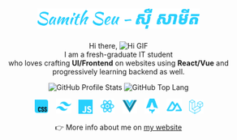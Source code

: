 <h1 align="center"><img width=320 src="imgs/name.svg" alt="Samith Seu - ស៊ឺ សាមីត"/></h1>

<p align="center">
  Hi there, <img height=18 src="https://media.tenor.com/nebZyl8oN7IAAAAj/wave-hello.gif" alt="Hi GIF"/><br/>
 I am a fresh-graduate IT student <br/> who loves crafting <b>UI/Frontend</b> on websites using <b>React/Vue</b> and progressively learning backend as well.
</p>

<p align="center">
  <img src="https://github-readme-stats.vercel.app/api?username=samithseu&show_icons=true&theme=dark&title_color=27CFFC&icon_color=27CFFC&border_color=1C5062&text_color=FFFFFF&hide_title=true&border_radius=8&bg_color=0D1117&rank_icon=github#gh-dark-mode-only" alt="GitHub Profile Stats" />
  <img src="https://github-readme-stats.vercel.app/api/top-langs/?username=samithseu&theme=dark&layout=compact&border_color=1C5062&text_color=27CFFC&title_color=27CFFC&border_radius=8&bg_color=0D1117&hide=html&langs_count=6#gh-dark-mode-only" alt="GitHub Top Lang" />
</p>

<p align="center">
  <a href="https://developer.mozilla.org/en-US/docs/Web/CSS"><img hspace="5"  title="CSS" height=30 src="imgs/Css.svg" alt="CSS" /></a>
  <a href="https://tailwindcss.com/"><img hspace="5"  title="Tailwind CSS" height=30 src="imgs/FileIconsTailwind.svg" alt="Tailwind CSS" /></a>
  <a href="https://developer.mozilla.org/en-US/docs/Web/JavaScript"><img hspace="5"  title="JavaScript" height=28 src="imgs/JavascriptFill.svg" alt="JavaScript" /></a>
  <a href="https://react.dev/"><img hspace="5"  title="React.JS" height=30 src="imgs/React.svg" alt="React.JS" /></a>
  <a href="https://vuejs.org/"><img hspace="5"  title="Vue.JS" height=30 src="imgs/Vue.svg" alt="Vue.JS" /></a>
  <a href="https://astro.build/"><img hspace="5"  title="Astro.JS" height=30 src="imgs/astro-logo.svg" alt="Astro.JS" /></a>
  <a href="https://nuxt.com/"><img hspace="5"  title="Nuxt.JS" height=30 src="imgs/SimpleIconsNuxt.svg" alt="Nuxt.JS" /></a>
  <a href="https://laravel.com/"><img hspace="5"  title="Laravel" height=28 src="imgs/Laravel.svg" alt="Laravel" /></a>
</p>

<p align="center">
  👉 More info about me on <a href="https://www.samith.info">my website</a>
</p>
